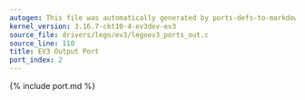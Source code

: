 ```yaml
---
autogen: This file was automatically generated by ports-defs-to-markdown.py
kernel_version: 3.16.7-ckt10-4-ev3dev-ev3
source_file: drivers/lego/ev3/legoev3_ports_out.c
source_line: 110
title: EV3 Output Port
port_index: 2
---
```


{% include port.md %}
